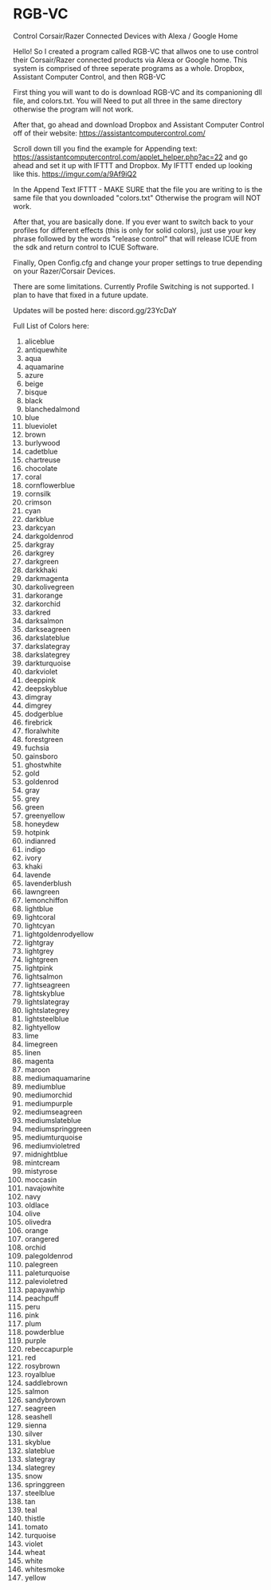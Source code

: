 # RGB-VC
Control Corsair/Razer Connected Devices with Alexa / Google Home


Hello! So I created a program called RGB-VC that allwos one to use control their Corsair/Razer connected products via Alexa or Google home. This system is comprised of three seperate programs as a whole. Dropbox, Assistant Computer Control, and then RGB-VC 


First thing you will want to do is download RGB-VC and its companioning dll file, and colors.txt. You will Need to put all three in the same directory otherwise the program will not work. 

After that, go ahead and download Dropbox and Assistant Computer Control off of their website: https://assistantcomputercontrol.com/

Scroll down till you find the example for Appending text: https://assistantcomputercontrol.com/applet_helper.php?ac=22 and go ahead and set it up with IFTTT and Dropbox. My IFTTT ended up looking like this.
https://imgur.com/a/9Af9iQ2

In the Append Text IFTTT - MAKE SURE that the file you are writing to is the same file that you downloaded "colors.txt" Otherwise the program will NOT work.

After that, you are basically done. If you ever want to switch back to your profiles for different effects (this is only for solid colors), just use your key phrase followed by the words "release control" that will release ICUE from the sdk and return control to ICUE Software. 

Finally, Open Config.cfg and change your proper settings to true depending on your Razer/Corsair Devices.

There are some limitations. Currently Profile Switching is not supported. I plan to have that fixed in a future update. 


Updates will be posted here: discord.gg/23YcDaY

Full List of Colors here: 

1. aliceblue 
2. antiquewhite 
3. aqua
4. aquamarine
5. azure
6. beige
7. bisque 
8. black 
9. blanchedalmond 
10. blue 
11. blueviolet 
12. brown 
13. burlywood 
14. cadetblue 
15. chartreuse 
16. chocolate 
17. coral 
18. cornflowerblue 
19. cornsilk 
20. crimson 
21. cyan 
22. darkblue 
23. darkcyan 
24. darkgoldenrod 
25. darkgray 
26. darkgrey 
27. darkgreen 
28. darkkhaki 
29. darkmagenta 
30. darkolivegreen 
31. darkorange 
32. darkorchid 
33. darkred 
34. darksalmon 
35. darkseagreen 
36. darkslateblue 
37. darkslategray 
38. darkslategrey 
39. darkturquoise 
40. darkviolet 
41. deeppink 
42. deepskyblue 
43. dimgray 
44. dimgrey 
45. dodgerblue 
46. firebrick 
47. floralwhite 
48. forestgreen 
49. fuchsia 
50. gainsboro 
51. ghostwhite 
52. gold 
53. goldenrod 
54. gray 
55. grey 
56. green 
57. greenyellow 
58. honeydew 
59. hotpink 
60. indianred 
61. indigo 
62. ivory 
63. khaki 
64. lavende 
65. lavenderblush 
66. lawngreen 
67. lemonchiffon 
68. lightblue 
69. lightcoral 
70. lightcyan 
71. lightgoldenrodyellow 
72. lightgray 
73. lightgrey 
74. lightgreen 
75. lightpink 
76. lightsalmon 
77. lightseagreen 
78. lightskyblue 
79. lightslategray 
80. lightslategrey 
81. lightsteelblue 
82. lightyellow 
83. lime 
84. limegreen 
85. linen 
86. magenta 
87. maroon 
88. mediumaquamarine 
89. mediumblue 
90. mediumorchid 
91. mediumpurple 
92. mediumseagreen 
93. mediumslateblue 
94. mediumspringgreen 
95. mediumturquoise 
96. mediumvioletred 
97. midnightblue 
98. mintcream 
99. mistyrose 
100. moccasin 
101. navajowhite 
102. navy 
103. oldlace 
104. olive 
105. olivedra 
106. orange 
107. orangered 
108. orchid 
109. palegoldenrod 
110. palegreen 
111. paleturquoise 
112. palevioletred 
113. papayawhip 
114. peachpuff 
115. peru 
116. pink 
117. plum 
118. powderblue 
119. purple 
120. rebeccapurple 
121. red 
122. rosybrown 
123. royalblue 
124. saddlebrown 
125. salmon 
126. sandybrown 
127. seagreen 
128. seashell 
129. sienna 
130. silver 
131. skyblue 
132. slateblue 
133. slategray 
134. slategrey 
135. snow 
136. springgreen 
137. steelblue 
138. tan 
139. teal 
140. thistle 
141. tomato 
142. turquoise 
143. violet 
144. wheat 
145. white 
146. whitesmoke 
147. yellow
